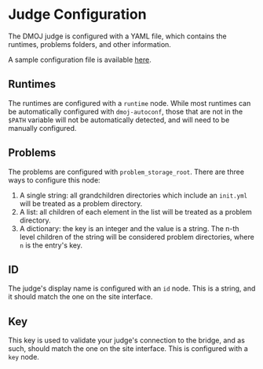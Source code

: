 # Judge Configuration

The DMOJ judge is configured with a YAML file, which contains the runtimes, problems folders, and other information.

A sample configuration file is available [here](https://github.com/VNOI-Admin/docs/blob/master/sample_files/judge_conf.yml).

## Runtimes

The runtimes are configured with a `runtime` node. While most runtimes can be automatically configured with `dmoj-autoconf`, those that are not in the `$PATH` variable will not be automatically detected, and will need to be manually configured.

## Problems

The problems are configured with `problem_storage_root`. There are three ways to configure this node:

1. A single string: all grandchildren directories which include an `init.yml` will be treated as a problem directory.
2. A list: all children of each element in the list will be treated as a problem directory.
3. A dictionary: the key is an integer and the value is a string. The n-th level children of the string will be considered problem directories, where `n` is the entry's key.

## ID

The judge's display name is configured with an `id` node. This is a string, and it should match the one on the site interface.

## Key

This key is used to validate your judge's connection to the bridge, and as such, should match the one on the site interface. This is configured with a `key` node.
